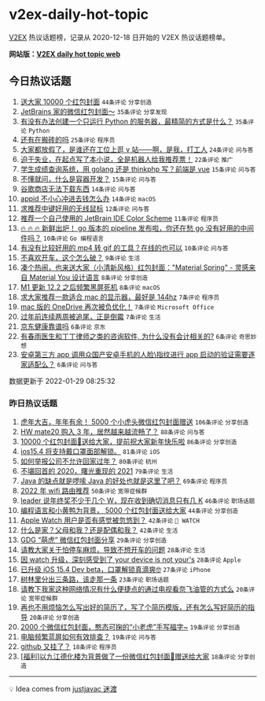 # v2ex-daily-hot-topic

[V2EX](https://www.v2ex.com/) 热议话题榜，记录从 2020-12-18 日开始的 V2EX 热议话题榜单。

**网站版：[V2EX daily hot topic web](https://boojack.github.io/v2ex-daily-hot-topic-web/)**

## 今日热议话题

<!-- TODAY BEGIN -->

1. [送大家 10000 个红包封面](https://www.v2ex.com/t/831223) `44条评论` `分享创造`
1. [JetBrains 家的微信红包封面～](https://www.v2ex.com/t/831233) `35条评论` `分享发现`
1. [有没有办法创建一个只运行 Python 的服务器，最精简的方式是什么？](https://www.v2ex.com/t/831269) `35条评论` `Python`
1. [还有在搬砖的吗](https://www.v2ex.com/t/831271) `25条评论` `程序员`
1. [大家都放假了，是谁还在工位上逛 v 站——啊，是我，打工人](https://www.v2ex.com/t/831234) `24条评论` `问与答`
1. [迫于失业，在起点写了本小说，全是机器人给我推荐票！](https://www.v2ex.com/t/831260) `22条评论` `推广`
1. [学生成绩查询系统，用 golang 还是 thinkphp 写？前端是 vue](https://www.v2ex.com/t/831259) `15条评论` `问与答`
1. [不懂就问，什么是容器开发？](https://www.v2ex.com/t/831225) `15条评论` `问与答`
1. [谷歌商店无法下载东西](https://www.v2ex.com/t/831254) `14条评论` `问与答`
1. [appid 不小心冲进去钱怎么办](https://www.v2ex.com/t/831220) `14条评论` `macOS`
1. [求推荐中键好用的无线鼠标](https://www.v2ex.com/t/831227) `12条评论` `问与答`
1. [推荐一个自己使用的 JetBrain IDE Color Scheme](https://www.v2ex.com/t/831243) `11条评论` `程序员`
1. [🔥 🔥 🔥 新鲜出炉！ go 版本的 pipeline 发布啦，你还在愁 go 没有好用的中间件吗？](https://www.v2ex.com/t/831235) `10条评论` `Go 编程语言`
1. [有没有比较好用的 mp4 转 gif 的工具？在线的也可以](https://www.v2ex.com/t/831229) `10条评论` `问与答`
1. [不喜欢开车，这个怎么破？](https://www.v2ex.com/t/831274) `9条评论` `生活`
1. [凑个热闹，也来送大家（小清新风格）红包封面："Material Spring" - 灵感来自 Material You 设计语言](https://www.v2ex.com/t/831247) `8条评论` `分享创造`
1. [M1 更新 12.2 之后频繁黑屏死机](https://www.v2ex.com/t/831215) `8条评论` `macOS`
1. [求大家推荐一款适合 mac 的显示器，最好是 144hz](https://www.v2ex.com/t/831279) `7条评论` `程序员`
1. [mac 版的 OneDrive 再次被负优化！](https://www.v2ex.com/t/831258) `7条评论` `Microsoft Office`
1. [过年前连续两周被追尾，正是倒霉](https://www.v2ex.com/t/831228) `7条评论` `生活`
1. [京东健康靠谱吗](https://www.v2ex.com/t/831275) `6条评论` `京东`
1. [有春雨医生和丁丁律师之类的咨询软件, 为什么没有会计相关的?](https://www.v2ex.com/t/831245) `6条评论` `奇思妙想`
1. [安卓第三方 app 调用众国产安卓手机的人脸\指纹进行 app 启动的验证需要逐家适配么？](https://www.v2ex.com/t/831221) `6条评论` `问与答`

数据更新于 2022-01-29 08:25:32

<!-- TODAY END -->

### 昨日热议话题

<!-- YESTERDAY BEGIN -->

1. [虎年大吉，年年有余！ 5000 个小虎头微信红包封面赠送](https://www.v2ex.com/t/831093) `106条评论` `分享创造`
1. [HW mate20 购入 3 年，居然越来越流畅了？](https://www.v2ex.com/t/831080) `88条评论` `问与答`
1. [10000 个红包封面🧧送给大家，提前祝大家新年快乐啦](https://www.v2ex.com/t/831070) `86条评论` `分享创造`
1. [ios15.4 将支持戴口罩面部解锁。](https://www.v2ex.com/t/831059) `81条评论` `iOS`
1. [如何举报公司不允许回家过年？](https://www.v2ex.com/t/831129) `80条评论` `杭州`
1. [不堪回首的 2020，曙光重现的 2021](https://www.v2ex.com/t/831067) `79条评论` `生活`
1. [Java 的缺点就是啰嗦 Java 的好处也就是这里了吧？](https://www.v2ex.com/t/831086) `69条评论` `程序员`
1. [2022 年 wifi 路由推荐](https://www.v2ex.com/t/831065) `50条评论` `宽带症候群`
1. [leader 说年终奖不少于几个 W，现在收到确切消息只有几 K](https://www.v2ex.com/t/831144) `46条评论` `职场话题`
1. [编程语言和小黄鸭为背景， 5000 个红包封面送给大家](https://www.v2ex.com/t/831107) `44条评论` `分享创造`
1. [Apple Watch 用户是否有感觉被忽悠到？](https://www.v2ex.com/t/831165) `42条评论` ` WATCH`
1. [什么是家？父母和我？还是配偶和我？](https://www.v2ex.com/t/831085) `42条评论` `生活`
1. [GDG “萌虎” 微信红包封面分享](https://www.v2ex.com/t/831161) `29条评论` `分享创造`
1. [请教大家关于怕停车麻烦，导致不想开车的问题](https://www.v2ex.com/t/831166) `28条评论` `生活`
1. [因 watch 升级，深刻感受到了 your device is not your's](https://www.v2ex.com/t/831156) `28条评论` `Apple`
1. [已升级 iOS 15.4 Dev beta，口罩解锁真滴爽🤓](https://www.v2ex.com/t/831104) `27条评论` `iPhone`
1. [树林里分出三条路，该走那一条](https://www.v2ex.com/t/831056) `23条评论` `职场话题`
1. [请教下我家这种网络情况有什么便捷点的通过电视看奈飞油管的方式么](https://www.v2ex.com/t/831115) `20条评论` `宽带症候群`
1. [再也不用烦恼怎么写出好的简历了，写了个简历模版，还有怎么写好简历的指导](https://www.v2ex.com/t/831089) `20条评论` `分享创造`
1. [2000 个微信红包封面，憨态可掬的“小老虎”手写福字~](https://www.v2ex.com/t/831180) `19条评论` `分享创造`
1. [电脑频繁蓝屏如何有效排查？](https://www.v2ex.com/t/831138) `19条评论` `问与答`
1. [github 又挂了？](https://www.v2ex.com/t/831054) `18条评论` `程序员`
1. [[福利]以九江德化楼为背景做了一份微信红包封面🧧赠送给大家](https://www.v2ex.com/t/831047) `18条评论` `分享创造`

<!-- YESTERDAY END -->

---

💡 Idea comes from [justjavac 迷渡](https://github.com/justjavac/)
